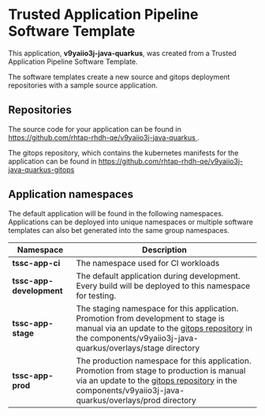 # Trusted Application Pipeline Software Template

This application, **v9yaiio3j-java-quarkus**, was created from a Trusted Application Pipeline Software Template.

The software templates create a new source and gitops deployment repositories with a sample source application. 

## Repositories

The source code for your application can be found in [https://github.com/rhtap-rhdh-qe/v9yaiio3j-java-quarkus ](https://github.com/rhtap-rhdh-qe/v9yaiio3j-java-quarkus ).
 
The gitops repository, which contains the kubernetes manifests for the application can be found in 
[https://github.com/rhtap-rhdh-qe/v9yaiio3j-java-quarkus-gitops ](https://github.com/rhtap-rhdh-qe/v9yaiio3j-java-quarkus-gitops ) 

## Application namespaces 

The default application will be found in the following namespaces. Applications can be deployed into unique namespaces or multiple software templates can also bet generated into the same group namespaces.  

|  Namespace   |  Description   |  
| -------- | -------- |
| **tssc-app-ci** | The namespace used for CI workloads |
| **tssc-app-development** | The default application during development. Every build will be deployed to this namespace for testing. |
| **tssc-app-stage** | The staging namespace for this application. Promotion from development to stage is manual via an update to the [gitops repository](https://github.com/rhtap-rhdh-qe/v9yaiio3j-java-quarkus-gitops ) in the components/v9yaiio3j-java-quarkus/overlays/stage directory |
| **tssc-app-prod** | The production namespace for this application. Promotion from stage to production is manual via an update to the [gitops repository](https://github.com/rhtap-rhdh-qe/v9yaiio3j-java-quarkus-gitops ) in the components/v9yaiio3j-java-quarkus/overlays/prod directory |